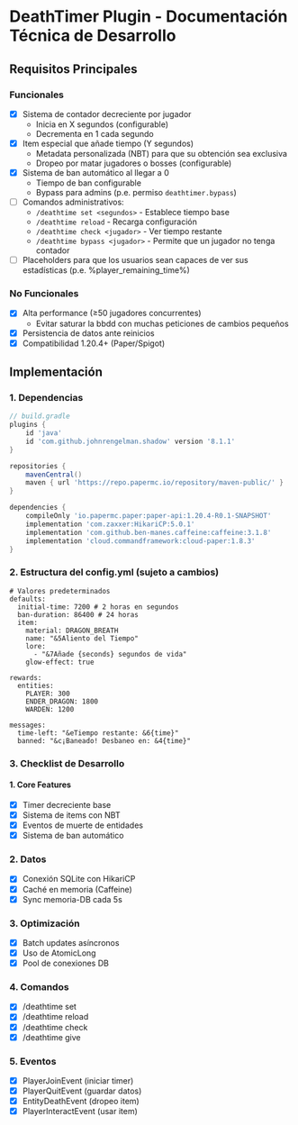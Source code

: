 # DeathTimer Plugin - Documentación Técnica de Desarrollo

##  Requisitos Principales
### **Funcionales**
- [X] Sistema de contador decreciente por jugador
    - Inicia en X segundos (configurable)
    - Decrementa en 1 cada segundo
- [X] Item especial que añade tiempo (Y segundos)
    - Metadata personalizada (NBT) para que su obtención sea exclusiva
    - Dropeo por matar jugadores o bosses (configurable)
- [X] Sistema de ban automático al llegar a 0
    - Tiempo de ban configurable
    - Bypass para admins (p.e. permiso `deathtimer.bypass`)
- [ ] Comandos administrativos:
    - `/deathtime set <segundos>` - Establece tiempo base
    - `/deathtime reload` - Recarga configuración
    - `/deathtime check <jugador>` - Ver tiempo restante
    - `/deathtime bypass <jugador>` - Permite que un jugador no tenga contador
- [ ] Placeholders para que los usuarios sean capaces de ver sus estadísticas (p.e. %player_remaining_time%)

### **No Funcionales**
- [X] Alta performance (≥50 jugadores concurrentes)
  -  Evitar saturar la bbdd con muchas peticiones de cambios pequeños
- [X] Persistencia de datos ante reinicios
- [X] Compatibilidad 1.20.4+ (Paper/Spigot)

## Implementación

### 1. Dependencias
```gradle
// build.gradle
plugins {
    id 'java'
    id 'com.github.johnrengelman.shadow' version '8.1.1'
}

repositories {
    mavenCentral()
    maven { url 'https://repo.papermc.io/repository/maven-public/' }
}

dependencies {
    compileOnly 'io.papermc.paper:paper-api:1.20.4-R0.1-SNAPSHOT'
    implementation 'com.zaxxer:HikariCP:5.0.1'
    implementation 'com.github.ben-manes.caffeine:caffeine:3.1.8'
    implementation 'cloud.commandframework:cloud-paper:1.8.3'
}
```
### 2. Estructura del config.yml (sujeto a cambios)
```
# Valores predeterminados
defaults:
  initial-time: 7200 # 2 horas en segundos
  ban-duration: 86400 # 24 horas
  item:
    material: DRAGON_BREATH
    name: "&5Aliento del Tiempo"
    lore:
      - "&7Añade {seconds} segundos de vida"
    glow-effect: true
  
rewards:
  entities:
    PLAYER: 300
    ENDER_DRAGON: 1800
    WARDEN: 1200
  
messages:
  time-left: "&eTiempo restante: &6{time}"
  banned: "&c¡Baneado! Desbaneo en: &4{time}"
```
### 3. Checklist de Desarrollo

#### 1. Core Features
- [X] Timer decreciente base
- [X] Sistema de items con NBT
- [X] Eventos de muerte de entidades
- [X] Sistema de ban automático
### 2. Datos
- [X] Conexión SQLite con HikariCP
- [X] Caché en memoria (Caffeine)
- [X] Sync memoria-DB cada 5s
### 3. Optimización
- [X] Batch updates asíncronos
- [X] Uso de AtomicLong
- [X] Pool de conexiones DB
### 4. Comandos 
- [X] /deathtime set
- [X] /deathtime reload
- [X] /deathtime check
- [X] /deathtime give
### 5. Eventos
- [X] PlayerJoinEvent (iniciar timer)
- [X] PlayerQuitEvent (guardar datos)
- [X] EntityDeathEvent (dropeo item)
- [X] PlayerInteractEvent (usar item)